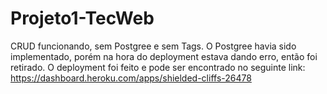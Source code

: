 # Projeto1-TecWeb

CRUD funcionando, sem Postgree e sem Tags. O Postgree havia sido implementado, porém na hora do deployment estava dando erro, então foi retirado. O deployment foi feito e pode ser encontrado no seguinte link: https://dashboard.heroku.com/apps/shielded-cliffs-26478
